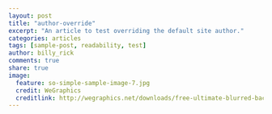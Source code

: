 ```yaml
---
layout: post
title: "author-override"
excerpt: "An article to test overriding the default site author."
categories: articles
tags: [sample-post, readability, test]
author: billy_rick
comments: true
share: true
image:
  feature: so-simple-sample-image-7.jpg
  credit: WeGraphics
  creditlink: http://wegraphics.net/downloads/free-ultimate-blurred-background-pack/
---
```

<br>
<div class="apester-media" data-media-id="5a3be11596cc3b00019d625d" height="338"></div><script async src="//static.apester.com/js/sdk/v2.0/apester-javascript-sdk.min.js"></script>

